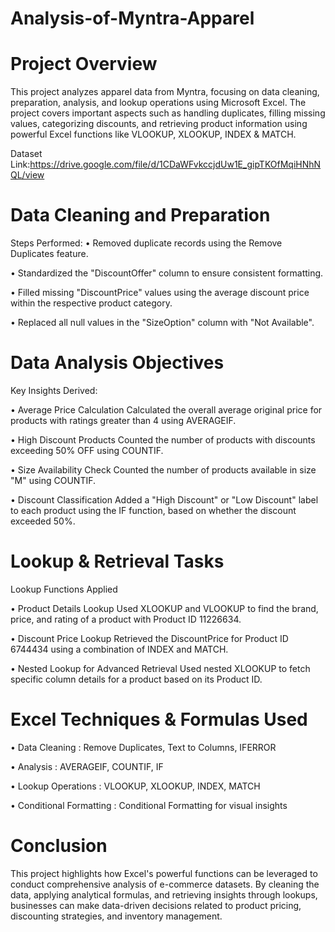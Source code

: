 # Analysis-of-Myntra-Apparel

# Project Overview
This project analyzes apparel data from Myntra, focusing on data cleaning, preparation, analysis, and lookup operations using Microsoft Excel. The project covers important aspects such as handling duplicates, filling missing values, categorizing discounts, and retrieving product information using powerful Excel functions like VLOOKUP, XLOOKUP, INDEX & MATCH.

Dataset Link:https://drive.google.com/file/d/1CDaWFvkccjdUw1E_gipTKOfMqiHNhNQL/view

# Data Cleaning and Preparation
Steps Performed:
&#8226; Removed duplicate records using the Remove Duplicates feature.

&#8226; Standardized the "DiscountOffer" column to ensure consistent formatting.

&#8226; Filled missing "DiscountPrice" values using the average discount price within the respective product category.

&#8226; Replaced all null values in the "SizeOption" column with "Not Available".

# Data Analysis Objectives
Key Insights Derived:

&#8226; Average Price Calculation
Calculated the overall average original price for products with ratings greater than 4 using AVERAGEIF.

&#8226; High Discount Products
Counted the number of products with discounts exceeding 50% OFF using COUNTIF.

&#8226; Size Availability Check
Counted the number of products available in size "M" using COUNTIF.

&#8226; Discount Classification
Added a "High Discount" or "Low Discount" label to each product using the IF function, based on whether the discount exceeded 50%.


# Lookup & Retrieval Tasks
Lookup Functions Applied

&#8226; Product Details Lookup
Used XLOOKUP and VLOOKUP to find the brand, price, and rating of a product with Product ID 11226634.

&#8226; Discount Price Lookup
Retrieved the DiscountPrice for Product ID 6744434 using a combination of INDEX and MATCH.

&#8226; Nested Lookup for Advanced Retrieval
Used nested XLOOKUP to fetch specific column details for a product based on its Product ID.



# Excel Techniques & Formulas Used

&#8226; Data Cleaning : Remove Duplicates, Text to Columns, IFERROR

&#8226; Analysis : AVERAGEIF, COUNTIF, IF

&#8226; Lookup Operations : VLOOKUP, XLOOKUP, INDEX, MATCH

&#8226; Conditional Formatting : Conditional Formatting for visual insights

# Conclusion
This project highlights how Excel's powerful functions can be leveraged to conduct comprehensive analysis of e-commerce datasets. By cleaning the data, applying analytical formulas, and retrieving insights through lookups, businesses can make data-driven decisions related to product pricing, discounting strategies, and inventory management.





 
